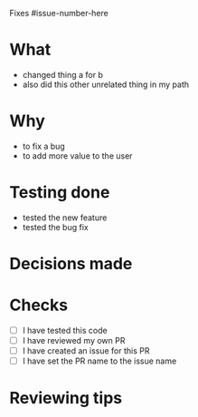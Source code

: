 <!-- This is a TEMPLATE, modify it to fit your needs. -->

Fixes #issue-number-here

# What

<!-- Describe the changes you made. -->

- changed thing a for b
- also did this other unrelated thing in my path

# Why

<!-- Why are you making these changes? This should be related to the issue created, and the value we are adding with this PR -->

- to fix a bug
- to add more value to the user

# Testing done

<!-- Describe the tests you ran to verify your changes. -->

- tested the new feature
- tested the bug fix

# Decisions made

<!-- Describe any decisions made during the implementation of this PR. This should in general be in the code, but sometimes they are more related to the issue. For example: decisions on PR workflow -->

# Checks

- [ ] I have tested this code
- [ ] I have reviewed my own PR
- [ ] I have created an issue for this PR
- [ ] I have set the PR name to the issue name

# Reviewing tips

<!-- What can you tell the reviewer to make the review easier? -->
